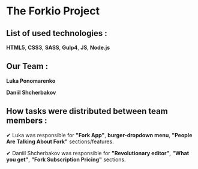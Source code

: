 # The Forkio Project
## List of used technologies :
**HTML5**, **CSS3**, **SASS**, **Gulp4**, **JS**, **Node.js**
## Our Team : 
 **Luka Ponomarenko**

 **Daniil Shcherbakov**

## How tasks were distributed between team members :

  ✔ Luka was responsible for **"Fork App"**, **burger-dropdown menu**, **"People Are Talking About Fork"** sections/features.

  ✔ Daniil Shcherbakov was responsible for **"Revolutionary editor"**, **"What you get"**, **"Fork Subscription Pricing"** sections. 
